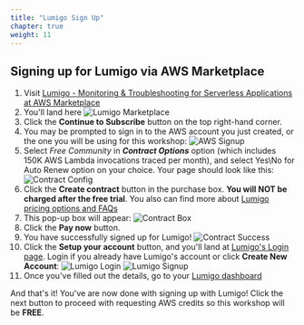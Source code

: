 ```yaml
---
title: "Lumigo Sign Up"
chapter: true
weight: 11
---
```

## Signing up for Lumigo via AWS Marketplace
1. Visit [Lumigo - Monitoring & Troubleshooting for Serverless Applications at AWS Marketplace](https://aws.amazon.com/marketplace/pp/prodview-eth4xzn4llfiu?qid=1609889794394&sr=0-1&ref_=srh_res_product_title)
2. You'll land here ![Lumigo Marketplace](/images/marketplace-page.png)
3. Click the **Continue to Subscribe** button on the top right-hand corner.
4. You may be prompted to sign in to the AWS account you just created, or the one you will be using for this workshop: ![AWS Signup](/images/aws-signin.png)
5. Select *Free Community* in ***Contract Options*** option (which includes 150K AWS Lambda invocations traced per month), and select Yes\No for Auto Renew option on your choice. Your page should look like this: ![Contract Config](/images/mp-contract-config.png)
6. Click the **Create contract** button in the purchase box. **You will NOT be charged after the free trial**. You also can find more about [Lumigo pricing options and FAQs](https://lumigo.io/pricing/)
7. This pop-up box will appear: ![Contract Box](/images/contract.png)
8. Click the **Pay now** button.
9. You have successfully signed up for Lumigo! ![Contract Success](/images/contract-success.png)
10. Click the **Setup your account** button, and you'll land at [Lumigo's Login page](https://platform.lumigo.io/auth/login). Login if you already have Lumigo's account or click **Create New Account**:
    ![Lumigo Login](/images/lumigo-mp-login.png) ![Lumigo Signup](/images/lumigo-mp-signup.png)
11. Once you've filled out the details, go to your [Lumigo dashboard](https://platform.lumigo.io/project/c_44b509fccf504/dashboard)

And that's it! You've are now done with signing up with Lumigo! Click the next button to proceed with requesting AWS credits so this workshop will be **FREE**. 